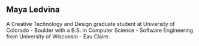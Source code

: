 ## Maya Ledvina

A Creative Technology and Design graduate student at University of Colorado - Boulder with a B.S. in Computer Science - Software Engineering from University of Wisconsin - Eau Claire.

